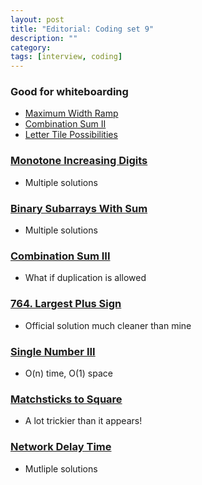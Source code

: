 ```yaml
---
layout: post
title: "Editorial: Coding set 9" 
description: ""
category: 
tags: [interview, coding]
---
```


### Good for whiteboarding
* [Maximum Width Ramp](https://leetcode.com/submissions/detail/373250215/)
* [Combination Sum II](https://leetcode.com/submissions/detail/373342087/)
* [Letter Tile Possibilities](https://leetcode.com/submissions/detail/401992678/)

### [Monotone Increasing Digits](https://leetcode.com/submissions/detail/372546421/)
* Multiple solutions

### [Binary Subarrays With Sum](https://leetcode.com/submissions/detail/373305329/)
* Multiple solutions

### [Combination Sum III](https://leetcode.com/submissions/detail/373595945/)
* What if duplication is allowed

### [764. Largest Plus Sign](https://leetcode.com/submissions/detail/373613768/)
* Official solution much cleaner than mine

### [Single Number III](https://leetcode.com/submissions/detail/373781654/)
* O(n) time, O(1) space

### [Matchsticks to Square](https://leetcode.com/submissions/detail/374167722/)
* A lot trickier than it appears!

### [Network Delay Time](https://leetcode.com/submissions/detail/374890917/)
* Mutliple solutions
